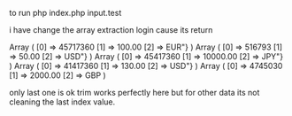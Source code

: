 ﻿to run 
php index.php input.test

i have change the array extraction login cause its return 

Array
(
    [0] => 45717360
    [1] => 100.00
    [2] => EUR"}
)
Array
(
    [0] => 516793
    [1] => 50.00
    [2] => USD"}
)
Array
(
    [0] => 45417360
    [1] => 10000.00
    [2] => JPY"}
)
Array
(
    [0] => 41417360
    [1] => 130.00
    [2] => USD"}
)
Array
(
    [0] => 4745030
    [1] => 2000.00
    [2] => GBP
)

only last one is ok trim works perfectly here but for other data its not cleaning the last index value.